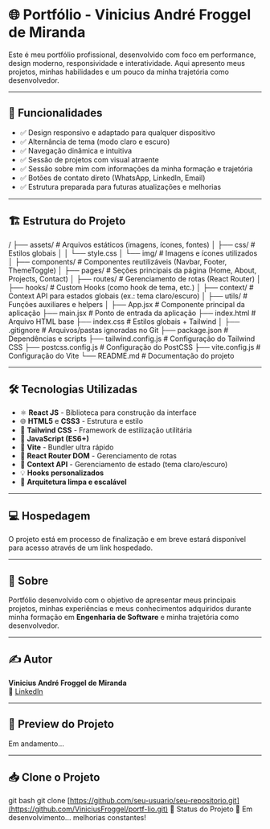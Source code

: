 # 🌐 Portfólio - Vinicius André Froggel de Miranda

Este é meu portfólio profissional, desenvolvido com foco em performance, design moderno, responsividade e interatividade. Aqui apresento meus projetos, minhas habilidades e um pouco da minha trajetória como desenvolvedor.

---

## 🚀 Funcionalidades

- ✅ Design responsivo e adaptado para qualquer dispositivo
- ✅ Alternância de tema (modo claro e escuro)
- ✅ Navegação dinâmica e intuitiva
- ✅ Sessão de projetos com visual atraente
- ✅ Sessão sobre mim com informações da minha formação e trajetória
- ✅ Botões de contato direto (WhatsApp, LinkedIn, Email)
- ✅ Estrutura preparada para futuras atualizações e melhorias

---

## 🏗️ Estrutura do Projeto

/
├── assets/ # Arquivos estáticos (imagens, ícones, fontes)
│ ├── css/ # Estilos globais
│ │ └── style.css
│ └── img/ # Imagens e ícones utilizados
│
├── components/ # Componentes reutilizáveis (Navbar, Footer, ThemeToggle)
│
├── pages/ # Seções principais da página (Home, About, Projects, Contact)
│
├── routes/ # Gerenciamento de rotas (React Router)
│
├── hooks/ # Custom Hooks (como hook de tema, etc.)
│
├── context/ # Context API para estados globais (ex.: tema claro/escuro)
│
├── utils/ # Funções auxiliares e helpers
│
├── App.jsx # Componente principal da aplicação
├── main.jsx # Ponto de entrada da aplicação
├── index.html # Arquivo HTML base
├── index.css # Estilos globais + Tailwind
│
├── .gitignore # Arquivos/pastas ignoradas no Git
├── package.json # Dependências e scripts
├── tailwind.config.js # Configuração do Tailwind CSS
├── postcss.config.js # Configuração do PostCSS
├── vite.config.js # Configuração do Vite
└── README.md # Documentação do projeto

---

## 🛠️ Tecnologias Utilizadas

- ⚛️ **React JS** - Biblioteca para construção da interface
- 🌐 **HTML5** e **CSS3** - Estrutura e estilo
- 🎨 **Tailwind CSS** - Framework de estilização utilitária
- 🎯 **JavaScript (ES6+)**
- 🚀 **Vite** - Bundler ultra rápido
- 🔗 **React Router DOM** - Gerenciamento de rotas
- 🌙 **Context API** - Gerenciamento de estado (tema claro/escuro)
- 💡 **Hooks personalizados**
- 📁 **Arquitetura limpa e escalável**

---

## 💻 Hospedagem

O projeto está em processo de finalização e em breve estará disponível para acesso através de um link hospedado.

---

## 📄 Sobre

Portfólio desenvolvido com o objetivo de apresentar meus principais projetos, minhas experiências e meus conhecimentos adquiridos durante minha formação em **Engenharia de Software** e minha trajetória como desenvolvedor.

---

## ✍️ Autor

**Vinicius André Froggel de Miranda**  
🔗 [LinkedIn](https://www.linkedin.com/in/viniciusfroggel/)  

---

## 📸 Preview do Projeto

Em andamento...

---

## 📥 Clone o Projeto

git bash
git clone [https://github.com/seu-usuario/seu-repositorio.git](https://github.com/ViniciusFroggel/portf-lio.git)
📌 Status do Projeto
🚧 Em desenvolvimento... melhorias constantes!
